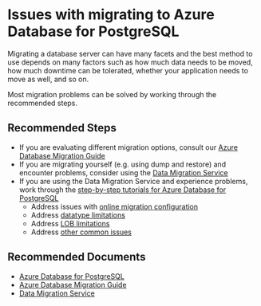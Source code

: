 <properties
    pageTitle="Issues with migrating to Azure Database for PostgreSQL"
    description="Outlines issues that customers might encounter during migration"
    service="microsoft.dbforpostgresql"
    resource="servers"
    authors="ankam"
    ms.author="ankam"
    displayOrder="310"
    selfHelpType="generic"
    supportTopicIds="32639991"
    resourceTags="servers, databases"
    productPesIds="16222, 17067"
    cloudEnvironments="public, Fairfax"
    articleId="75c11e4e-5d20-48e4-ac05-0b88608d77ce"
	ownershipId="AzureData_AzureDatabaseforPostgreSQL"
/>

# Issues with migrating to Azure Database for PostgreSQL

Migrating a database server can have many facets and the best method to use depends on many factors such as how much data needs to be moved, how much downtime can be tolerated, whether your application needs to move as well, and so on.

Most migration problems can be solved by working through the recommended steps.

## **Recommended Steps**

* If you are evaluating different migration options, consult our [Azure Database Migration Guide](https://datamigration.microsoft.com/)
* If you are migrating yourself (e.g. using dump and restore) and encounter problems, consider using the [Data Migration Service](https://azure.microsoft.com/services/database-migration/)
* If you are using the Data Migration Service and experience problems, work through the [step-by-step tutorials for Azure Database for PostgreSQL](https://docs.microsoft.com/azure/dms/tutorial-postgresql-azure-postgresql-online)
  * Address issues with [online migration configuration](https://docs.microsoft.com/azure/dms/known-issues-azure-postgresql-online#online-migration-configuration)
  * Address [datatype limitations](https://docs.microsoft.com/azure/dms/known-issues-azure-postgresql-online#datatype-limitations)
  * Address [LOB limitations](https://docs.microsoft.com/azure/dms/known-issues-azure-postgresql-online#lob-limitations)
  * Address [other common issues](https://docs.microsoft.com/azure/dms/known-issues-azure-postgresql-online#other-limitations)

## **Recommended Documents**

* [Azure Database for PostgreSQL](https://docs.microsoft.com/azure/postgresql)<br>
* [Azure Database Migration Guide](https://datamigration.microsoft.com/)<br>
* [Data Migration Service](https://azure.microsoft.com/services/database-migration/)
